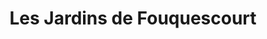 ---
title: "Les Jardins de Fouquescourt"
url: /fouquescourt/les-jardins-de-fouquescourt/
shop: légumes
---